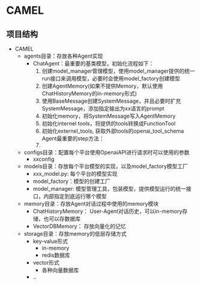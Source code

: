 # CAMEL
## 项目结构
- CAMEL
    - agents目录：存放各种Agent实现
        - ChatAgent：最重要的基类模型，初始化流程如下：
            1. 创建model_manager管理模型，使用model_manager提供的统一run接口来调用模型，必要时会使用model_factory创建模型
            2. 创建AgentMemory(如果不提供Memory，默认使用ChatHistoryMemory的in-memory形式)
            3. 使用BaseMessage创建SystemMessage，并且必要时扩充SystemMessage，添加指定输出为xx语言的prompt
            4. 初始化memory，将SystemMessage写入AgentMemory
            5. 初始化internel tools，将提供的tools转换成FunctionTool
            6. 初始化externel_tools, 获取外部tools的openai_tool_schema
            Agent最重要的step方法：
            1. 
    - configs目录：配置每个平台使用OpenaiAPI进行请求时可以使用的参数
        - xxconfig
    - models目录：存放每个平台模型的实现，以及model_factory模型工厂
        - xxx_model.py: 每个平台的模型实现
        - model_factory：模型的创建工厂
        - model_manager: 模型管理工具，包装模型，提供模型运行的统一接口，内部指定到底运行哪个模型
    - memory目录：存放Agent对话过程中使用的memory模块
        - ChatHistoryMemory： User-Agent对话历史，可以in-memory存储，也可以存数据库
        - VectorDBMemory： 存放向量化的记忆
    - storage目录：存放memory的低层存储方式
        - key-value形式
            - in-memory
            - redis数据库
        - vector形式
            - 各种向量数据库
        - ..
    
